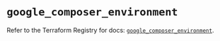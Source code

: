 # `google_composer_environment`

Refer to the Terraform Registry for docs: [`google_composer_environment`](https://registry.terraform.io/providers/hashicorp/google/5.12.0/docs/resources/composer_environment).
